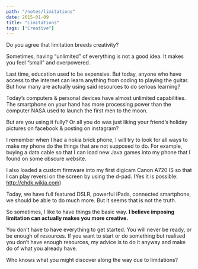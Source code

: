```yaml
---
path: "/notes/limitations"
date: 2015-01-09
title: "Limitations"
tags: ["Creative"]
---
```


Do you agree that limitation breeds creativity?

Sometimes, having “unlimited” of everything is not a good idea. It makes you feel “small” and overpowered.

Last time, education used to be expensive. But today, anyone who have access to the internet can learn anything from coding to playing the guitar. But how many are actually using said resources to do serious learning?

Today’s computers & personal devices have almost unlimited capabilities. The smartphone on your hand has more processing power than the computer NASA used to launch the first men to the moon.

But are you using it fully? Or all you do was just liking your friend’s holiday pictures on facebook & posting on instagram?

I remember when I had a nokia brick phone, I will try to look for all ways to make my phone do the things that are not supposed to do. For example, buying a data cable so that I can load new Java games into my phone that I found on some obscure website.

I also loaded a custom firmware into my first digicam Canon A720 IS so that I can play reversi on the screen by using the d-pad. (Yes it is possible: <a href="http://chdk.wikia.com" target="_blank" rel="noopener noreferrer">http://chdk.wikia.com</a>)

Today, we have full featured DSLR, powerful iPads, connected smartphone, we should be able to do much more. But it seems that is not the truth.

So sometimes, I like to have things the basic way. **I believe imposing limitation can actually makes you more creative.**

You don’t have to have everything to get started. You will never be ready, or be enough of resources. If you want to start or do something but realised you don’t have enough resources, my advice is to do it anyway and make do of what you already have.

Who knows what you might discover along the way due to limitations?